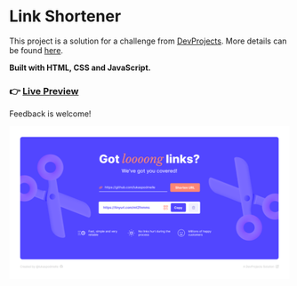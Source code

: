 # Link Shortener
This project is a solution for a challenge from [DevProjects](https://www.codementor.io/projects). More details can be found [here](https://www.codementor.io/projects/web/link-shortener-website-brqjanf6zq).

**Built with HTML, CSS and JavaScript.**

### :point_right: [**Live Preview**](#) 

Feedback is welcome!

![](./preview.png)
